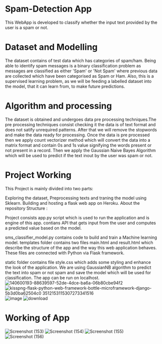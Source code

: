 # Spam-Detection App
This  WebApp is developed to classify whether the input text provided by the user is a spam or not.

# Dataset and Modelling
The dataset contains of test data which has categories of spam/ham.
Being able to identify spam messages is a binary classification problem as messages are classified as either 'Spam' or 'Not Spam' where previous data are collected which have been categorised as Spam or Ham. Also, this is a supervised learning problem, as we will be feeding a labelled dataset into the model, that it can learn from, to make future predictions.

# Algorithm and processing
The dataset is obtained and undergoes data pre processing techniques.The pre processing techniques consist checking it the data is of text format and does not satify unrequired patterns. After that we will remove the stopwords and make the data ready for processing. Once the data is pre processed then we apply count vectorizer method which will convert the data  into a matrix format and contain 0s and 1s value signifying the words present or not present in a record. Then we apply the Gaussian Naive Bayes Algorithm which will be used to predict if the text inout by the user was spam or not.

# Project Working
This Project is mainly divided into two parts:

Exploring the dataset, Preprocessing texts and traning the model using Sklearn.
Building and hosting a flask web app on Heroku.
About the repository Structure :

Project consists app.py script which is used to run the application and is engine of this app. contians API that gets input from the user and computes a predicted value based on the model.

sms_classifier_model.py contains code to build and train a Machine learning model.
templates folder contains two files main.html and result.html which describe the structure of the app and the way this web application behaves. These files are connected with Python via Flask framework.

static folder contains file style.css which adds some styling and enhance the look of the application.
We are using GaussianNB algorithm to predict the text into spam or not spam and save the model which will be used for classification.
The app can be run on localhost.
![140600193-88639597-52de-4dce-ba6a-06b80cbe94f2](https://user-images.githubusercontent.com/76935226/140602017-5566fbed-1158-423a-932a-8eac8f9fda19.png)
![kisspng-flask-python-web-framework-bottle-microframework-django-5b3d0ba62504c0 3512153115307273341516](https://user-images.githubusercontent.com/76935226/140602021-5b17c271-b788-4b43-a018-b84cba1dc617.jpg)
![image](https://user-images.githubusercontent.com/76935226/140602029-62bce97e-5ba9-4087-89fc-7e66f905ec1a.png)
![download](https://user-images.githubusercontent.com/76935226/147869700-17dacd03-d57d-4b53-bdfe-53661aca4cc1.png)


# Working of App

![Screenshot (153)](https://user-images.githubusercontent.com/76935226/140602342-bc88a424-cc7b-4e4b-8376-7c484e7b39ab.png)
![Screenshot (154)](https://user-images.githubusercontent.com/76935226/140602346-69374195-4e7e-4678-91b2-a1edba4a75d3.png)
![Screenshot (155)](https://user-images.githubusercontent.com/76935226/140602349-45836c80-c594-4925-baef-a1a97a51d283.png)
![Screenshot (156)](https://user-images.githubusercontent.com/76935226/140602354-b06e7291-7a7e-4030-8399-b52bd861ddfb.png)



